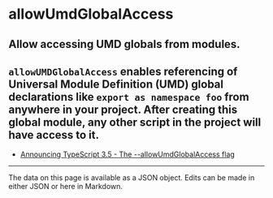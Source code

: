 <!-- Important! Do not modify comment blocks. They are necessary for the transformer to work properly -->

<!-- title -->
# allowUmdGlobalAccess

<!-- shortDescription -->
Allow accessing UMD globals from modules.
---

<!-- extendedDescription -->
`allowUMDGlobalAccess` enables referencing of Universal Module Definition (UMD) global declarations like `export as namespace foo` from anywhere in your project. After creating this global module, any other script in the project will have access to it.
---

<!-- references -->
- [Announcing TypeScript 3.5 - The --allowUmdGlobalAccess flag](https://devblogs.microsoft.com/typescript/announcing-typescript-3-5/#the---allowumdglobalaccess-flag)
---

<!-- footer -->
The data on this page is available as a JSON object. Edits can be made in either JSON or here in Markdown.
